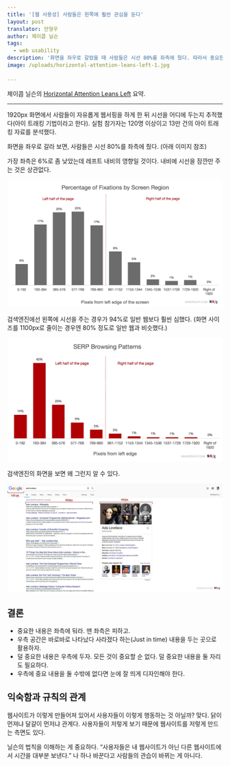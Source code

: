 ```yaml
---
title: '[웹 사용성] 사람들은 왼쪽에 훨씬 관심을 둔다'
layout: post
translator: 안형우
author: 제이콥 닐슨
tags: 
  - web usability
description: '화면을 좌우로 갈랐을 때 사람들은 시선 80%를 좌측에 뒀다. 따라서 중요한 내용이라면 화면의 좌측에 두자.'
image: /uploads/horizontal-attention-leans-left-1.jpg

---
```


제이콥 닐슨의 [Horizontal Attention Leans Left](https://www.nngroup.com/articles/horizontal-attention-leans-left/) 요약. 

-----

1920px 화면에서 사람들이 자유롭게 웹서핑을 하게 한 뒤 시선을 어디에 두는지 추적했다(아이 트래킹 기법이라고 한다). 실험 참가자는 120명 이상이고 13만 건의 아이 트래킹 자료를 분석했다. 

화면을 좌우로 갈라 보면, 사람들은 시선 80%를 좌측에 줬다. (아래 이미지 참조)

가장 좌측은 6%로 좀 낮았는데 레프트 내비의 영향일 것이다. 내비에 시선을 잠깐만 주는 것은 상관없다. 

![](/uploads/2017/horizontal-attention-leans-left-0.jpg)

검색엔진에선 왼쪽에 시선을 주는 경우가 94%로 일반 웹보다 훨씬 심했다. (화면 사이즈를 1100px로 줄이는 경우엔 80% 정도로 일반 웹과 비슷했다.)

![](/uploads/2017/horizontal-attention-leans-left-1.jpg)

검색엔진의 화면을 보면 왜 그런지 알 수 있다. 

![](/uploads/2017/horizontal-attention-leans-left-2.jpg)

## 결론

- 중요한 내용은 좌측에 둬라. 맨 좌측은 피하고. 
- 우측 공간은 바로바로 나타났다 사라졌다 하는(Just in time) 내용을 두는 곳으로 활용하자.
- 덜 중요한 내용은 우측에 두자. 모든 것이 중요할 순 없다. 덜 중요한 내용을 둘 자리도 필요하다. 
- 우측에 중요 내용을 둘 수밖에 없다면 눈에 잘 띄게 디자인해야 한다. 

## 익숙함과 규칙의 관계

웹사이트가 이렇게 만들어져 있어서 사용자들이 이렇게 행동하는 것 아닐까? 맞다. 닭이 먼져냐 달걀이 먼저냐 관계다. 사용자들이 저렇게 보기 때문에 웹사이트를 저렇게 만드는 측면도 있다. 

닐슨의 법칙을 이해하는 게 중요하다. “사용자들은 내 웹사이트가 아닌 다른 웹사이트에서 시간을 대부분 보낸다.” 나 하나 바꾼다고 사람들의 관습이 바뀌는 게 아니다. 

